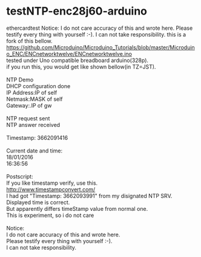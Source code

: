 # testNTP-enc28j60-arduino
ethercardtest
Notice:
I do not care accuracy of this and wrote here.
Please testify every thing with yourself :-).
I can not take responsibility.
this is a fork of this bellow.<BR>
https://github.com/Microduino/Microduino_Tutorials/blob/master/Microduino_ENC/ENCnetworktwelve/ENCnetworktwelve.ino<BR>
tested under Uno compatible breadboard arduino(328p).<BR>
if you run this, you would get like shown bellow(in TZ=JST).<BR>
<BR>
NTP Demo<BR>
DHCP configuration done<BR>
IP Address:IP of self<BR>
Netmask:MASK of self<BR>
Gateway:.IP of gw<BR>
<BR>
NTP request sent<BR>
NTP answer received<BR>
<BR>
Timestamp: 3662091416<BR>
<BR>
Current date and time:<BR>
18/01/2016<BR>
16:36:56<BR>
<BR>
Postscript:<BR>
If you like timestamp verify, use this.<BR>
http://www.timestampconvert.com/<BR>
I had got "Timestamp: 3662093991" from my disignated NTP SRV.<BR>
Displayed time is correct.<BR>
But apparently differs timeStamp value from normal one.<BR>
This is experiment, so i do not care<BR>
<BR>
Notice:<BR>
I do not care accuracy of this and wrote here.<BR>
Please testify every thing with yourself :-).<BR>
I can not take responsibility.<BR>
